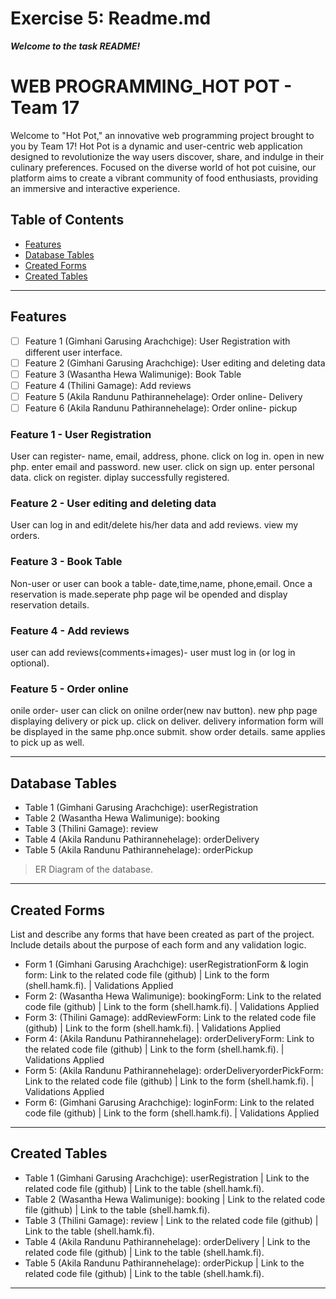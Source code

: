 # Exercise 5: Readme.md

***Welcome to the task README!***

# WEB PROGRAMMING_HOT POT - Team 17

Welcome to "Hot Pot," an innovative web programming project brought to you by Team 17! Hot Pot is a dynamic and user-centric web application designed to revolutionize the way users discover, share, and indulge in their culinary preferences. Focused on the diverse world of hot pot cuisine, our platform aims to create a vibrant community of food enthusiasts, providing an immersive and interactive experience.

## Table of Contents
- [Features](#features)
- [Database Tables](#database-tables)
- [Created Forms](#created-forms)
- [Created Tables](#created-tables)

---

## Features

- [ ] Feature 1 (Gimhani Garusing Arachchige): User Registration with different user interface.
- [ ] Feature 2 (Gimhani Garusing Arachchige): User editing and deleting data
- [ ] Feature 3 (Wasantha Hewa Walimunige): Book Table
- [ ] Feature 4 (Thilini Gamage): Add reviews
- [ ] Feature 5 (Akila Randunu Pathirannehelage): Order online- Delivery
- [ ] Feature 6 (Akila Randunu Pathirannehelage): Order online- pickup

### Feature 1 - User Registration

User can register- name, email, address, phone. click on log in. open in new php. enter email and password. new user. click on sign up. enter personal data. click on register. diplay successfully registered.

### Feature 2 - User editing and deleting data

User can log in and edit/delete his/her data and add reviews. view my orders.

### Feature 3 - Book Table

Non-user or user can book a table- date,time,name, phone,email. Once a reservation is made.seperate php page wil be opended and display reservation details.

### Feature 4 - Add reviews

user can add reviews(comments+images)- user must log in (or log in optional).

### Feature 5 - Order online

onile order- user can click on onilne order(new nav button). new php page displaying delivery or pick up. click on deliver. delivery information form will be displayed in the same php.once submit. show order details. same applies to pick up as well.

---

## Database Tables

- Table 1 (Gimhani Garusing Arachchige): userRegistration
- Table 2 (Wasantha Hewa Walimunige): booking
- Table 3 (Thilini Gamage): review
- Table 4 (Akila Randunu Pathirannehelage): orderDelivery
- Table 5 (Akila Randunu Pathirannehelage): orderPickup

> ER Diagram of the database. 

---

## Created Forms

List and describe any forms that have been created as part of the project. Include details about the purpose of each form and any validation logic.

- Form 1 (Gimhani Garusing Arachchige): userRegistrationForm & login form: Link to the related code file (github) | Link to the form (shell.hamk.fi). | Validations Applied
- Form 2: (Wasantha Hewa Walimunige): bookingForm: Link to the related code file (github) | Link to the form (shell.hamk.fi).  | Validations Applied
- Form 3: (Thilini Gamage): addReviewForm: Link to the related code file (github) | Link to the form (shell.hamk.fi).  | Validations Applied
- Form 4: (Akila Randunu Pathirannehelage): orderDeliveryForm: Link to the related code file (github) | Link to the form (shell.hamk.fi).  | Validations Applied
- Form 5: (Akila Randunu Pathirannehelage): orderDeliveryorderPickForm: Link to the related code file (github) | Link to the form (shell.hamk.fi).  | Validations Applied
- Form 6: (Gimhani Garusing Arachchige): loginForm: Link to the related code file (github) | Link to the form (shell.hamk.fi).  | Validations Applied


---

## Created Tables


- Table 1 (Gimhani Garusing Arachchige): userRegistration | Link to the related code file (github) | Link to the table (shell.hamk.fi).
- Table 2 (Wasantha Hewa Walimunige): booking | Link to the related code file (github) | Link to the table (shell.hamk.fi).
- Table 3 (Thilini Gamage): review | Link to the related code file (github) | Link to the table (shell.hamk.fi).
- Table 4 (Akila Randunu Pathirannehelage): orderDelivery | Link to the related code file (github) | Link to the table (shell.hamk.fi).
- Table 5 (Akila Randunu Pathirannehelage): orderPickup | Link to the related code file (github) | Link to the table (shell.hamk.fi).

---

